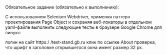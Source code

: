 Обязательное задание (обязательно к выполнению):

С использованием Selenium Webdriver, применяя паттерн проектирования Page Object и сохраняя веб-локаторы в отдельном yaml-файле выполнить следующие тесты в браузере Google Chrome для линукс:

логин на сайт https:/ /test-stand.gb.ru
клик по ссылке About
проверка, что шрифт в заголовке открывшегося окна имеет размер 32 px.
